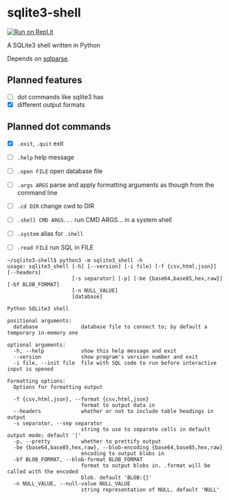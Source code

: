 # sqlite3-shell
[![Run on Repl.it](https://repl.it/badge/github/mrlegohead0x45/sqlite3-shell)](https://repl.it/github/mrlegohead0x45/sqlite3-shell)

A SQLite3 shell written in Python

Depends on [sqlparse](github.com/andialbrecht/sqlparse).

## Planned features
* [ ] dot commands like sqlite3 has
* [x] different output formats

## Planned dot commands
* [x] `.exit`, `.quit` exit
* [ ] `.help` help message
* [ ] `.open FILE` open database file
* [ ] `.args ARGS` parse and apply formatting arguments as though from the command line
* [ ] `.cd DIR` change cwd to DIR
* [ ] `.shell CMD ARGS...` run CMD ARGS... in a system shell
* [ ] `.system` alias for `.shell`
* [ ] `.read FILE` run SQL in FILE 



```
~/sqlite3-shell$ python3 -m sqlite3_shell -h
usage: sqlite3_shell [-h] [--version] [-i file] [-f {csv,html,json}] [--headers]
                     [-s separator] [-p] [-be {base64,base85,hex,raw}] [-bf BLOB_FORMAT]
                     [-n NULL_VALUE]
                     [database]

Python SQLite3 shell

positional arguments:
  database              database file to connect to; by default a temporary in-memory one

optional arguments:
  -h, --help            show this help message and exit
  --version             show program's version number and exit
  -i file, --init file  file with SQL code to run before interactive input is opened

Formatting options:
  Options for formatting output

  -f {csv,html,json}, --format {csv,html,json}
                        format to output data in
  --headers             whether or not to include table headings in output
  -s separator, --sep separator
                        string to use to separate cells in default output mode; default '|'
  -p, --pretty          whether to prettify output
  -be {base64,base85,hex,raw}, --blob-encoding {base64,base85,hex,raw}
                        encoding to output blobs in
  -bf BLOB_FORMAT, --blob-format BLOB_FORMAT
                        format to output blobs in. .format will be called with the encoded
                        blob. default 'BLOB:{}'
  -n NULL_VALUE, --null-value NULL_VALUE
                        string representation of NULL, default 'NULL'
```
